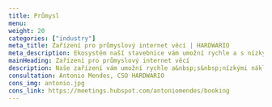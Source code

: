 ```yaml
---
title: Průmysl
menu:
weight: 20
categories: ["industry"]
meta_title: Zařízení pro průmyslový internet věcí | HARDWARIO
meta_description: Ekosystém naší stavebnice vám umožní rychle a s nízkými náklady zrealizovat pilotní projekty průmyslu 4.0 v oblastech prediktivní údržby, monitoringu výroby nebo například sledování komfortu pracovního prostředí.
mainHeading: Zařízení pro průmyslový internet věcí
description: Naše zařízení vám umožní rychle a&nbsp;s&nbsp;nízkými náklady zrealizovat projekty průmyslu 4.0 v oblastech prediktivní údržby, monitoringu výroby nebo například sledování komfortu pracovního prostředí.
consultation: Antonio Mendes, CSO HARDWARIO
cons_img: antonio.jpg
cons_link: https://meetings.hubspot.com/antoniomendes/booking
---
```

